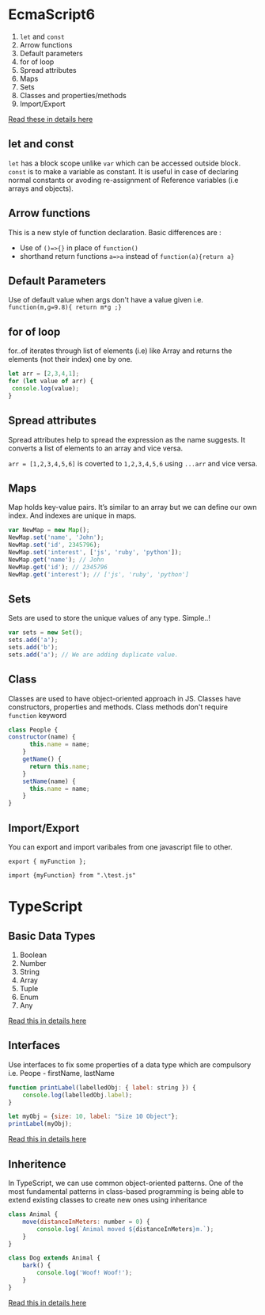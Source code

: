 # EcmaScript6

1. `let` and `const`
2. Arrow functions
3. Default parameters
4. for of loop
5. Spread attributes
6. Maps
7. Sets
8. Classes and properties/methods
9. Import/Export

[Read these in details here](https://codeburst.io/es6-tutorial-for-beginners-5f3c4e7960be)

## let and const

`let` has a block scope unlike  `var` which can be accessed outside block.
`const` is to make a variable as constant. It is useful in case of declaring normal constants or avoding re-assignment of Reference variables (i.e arrays and objects).

## Arrow functions

This is a new style of function declaration.
Basic differences are :

* Use of `()=>{}` in place of `function()`
* shorthand return functions  `a=>a` instead of `function(a){return a}`

## Default Parameters

Use of default value when args don't have a value given i.e. `function(m,g=9.8){ return m*g ;}`

## for of loop

for..of iterates through list of elements (i.e) like Array and returns the elements (not their index) one by one.

```javascript
let arr = [2,3,4,1];
for (let value of arr) {
 console.log(value);
}
```

## Spread attributes

Spread attributes help to spread the expression as the name suggests. It converts a list of elements to an array and vice versa.

`arr = [1,2,3,4,5,6]`  is coverted to `1,2,3,4,5,6` using `...arr` and vice versa.

## Maps

Map holds key-value pairs. It’s similar to an array but we can define our own index. And indexes are unique in maps.

```javascript
var NewMap = new Map();
NewMap.set('name', 'John'); 
NewMap.set('id', 2345796);
NewMap.set('interest', ['js', 'ruby', 'python']);
NewMap.get('name'); // John
NewMap.get('id'); // 2345796
NewMap.get('interest'); // ['js', 'ruby', 'python']
```

## Sets

Sets are used to store the unique values of any type. Simple..!

```javascript
var sets = new Set();
sets.add('a');
sets.add('b');
sets.add('a'); // We are adding duplicate value.
```

## Class

Classes are used to have object-oriented approach in JS. Classes have constructors, properties and methods. Class methods don't require `function` keyword

```javascript
class People {
constructor(name) {
      this.name = name;
    }
    getName() {
      return this.name;
    }
    setName(name) {
      this.name = name;
    }
}
```

## Import/Export

You can export and import varibales from one javascript file to other.

`export { myFunction };`

`import {myFunction} from ".\test.js"`


# TypeScript

## Basic Data Types

1. Boolean
2. Number
3. String
4. Array
5. Tuple
6. Enum
7. Any

[Read this in details here](https://www.typescriptlang.org/docs/handbook/basic-types.html)

## Interfaces

Use interfaces to fix some properties of a data type which are compulsory i.e. Peope - firstName, lastName

```javascript
function printLabel(labelledObj: { label: string }) {
    console.log(labelledObj.label);
}

let myObj = {size: 10, label: "Size 10 Object"};
printLabel(myObj);
```

[Read this in details here](https://www.typescriptlang.org/docs/handbook/interfaces.html)

## Inheritence

In TypeScript, we can use common object-oriented patterns. One of the most fundamental patterns in class-based programming is being able to extend existing classes to create new ones using inheritance

```javascript
class Animal {
    move(distanceInMeters: number = 0) {
        console.log(`Animal moved ${distanceInMeters}m.`);
    }
}

class Dog extends Animal {
    bark() {
        console.log('Woof! Woof!');
    }
}
```

[Read this in details here](https://www.typescriptlang.org/docs/handbook/classes.html)